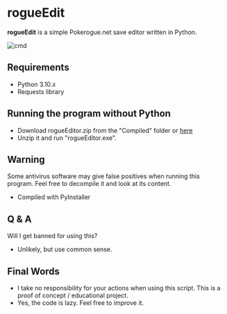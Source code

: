 # rogueEdit

**rogueEdit** is a simple Pokerogue.net save editor written in Python.

![cmd](https://i.imgur.com/jhZwPAf.png)

## Requirements

- Python 3.10.x
- Requests library

## Running the program without Python

- Download rogueEditor.zip from the "Compiled" folder or [here](https://github.com/OnyxdevSoftware/rogueEditor/raw/main/Compiled/rogueEditor.zip)
- Unzip it and run "rogueEditor.exe".

## Warning

Some antivirus software may give false positives when running this program.
Feel free to decompile it and look at its content.
- Compiled with PyInstaller

## Q & A

Will I get banned for using this?
- Unlikely, but use common sense.

## Final Words

- I take no responsibility for your actions when using this script.
This is a proof of concept / educational project.
- Yes, the code is lazy. 
Feel free to improve it.
